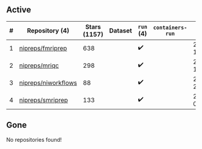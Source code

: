 ## Active
| # | Repository (4) | Stars (1157) | Dataset | `run` (4) | `containers-run` | Last Modified |
| --- | --- | --- | --- | --- | --- | --- |
| 1 | [nipreps/fmriprep](https://github.com/nipreps/fmriprep) | 638 |  | :heavy_check_mark: |  | 2024-11-03 14:53:01+00:00 |
| 2 | [nipreps/mriqc](https://github.com/nipreps/mriqc) | 298 |  | :heavy_check_mark: |  | 2024-09-25 13:24:10+00:00 |
| 3 | [nipreps/niworkflows](https://github.com/nipreps/niworkflows) | 88 |  | :heavy_check_mark: |  | 2024-11-15 20:52:00+00:00 |
| 4 | [nipreps/smriprep](https://github.com/nipreps/smriprep) | 133 |  | :heavy_check_mark: |  | 2024-10-03 01:20:32+00:00 |

## Gone
No repositories found!
